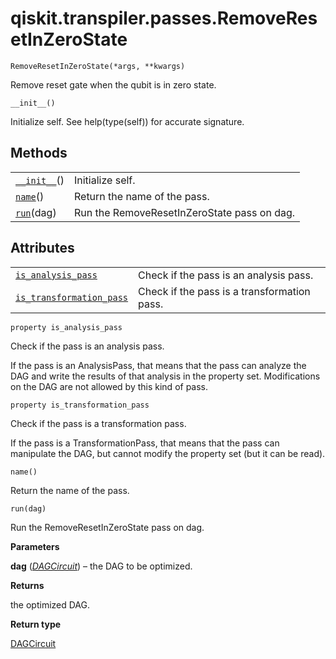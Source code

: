 <span id="qiskit-transpiler-passes-removeresetinzerostate" />

# qiskit.transpiler.passes.RemoveResetInZeroState

<span id="undefined" />

`RemoveResetInZeroState(*args, **kwargs)`

Remove reset gate when the qubit is in zero state.

<span id="undefined" />

`__init__()`

Initialize self. See help(type(self)) for accurate signature.

## Methods

|                                                                                                                                      |                                             |
| ------------------------------------------------------------------------------------------------------------------------------------ | ------------------------------------------- |
| [`__init__`](#qiskit.transpiler.passes.RemoveResetInZeroState.__init__ "qiskit.transpiler.passes.RemoveResetInZeroState.__init__")() | Initialize self.                            |
| [`name`](#qiskit.transpiler.passes.RemoveResetInZeroState.name "qiskit.transpiler.passes.RemoveResetInZeroState.name")()             | Return the name of the pass.                |
| [`run`](#qiskit.transpiler.passes.RemoveResetInZeroState.run "qiskit.transpiler.passes.RemoveResetInZeroState.run")(dag)             | Run the RemoveResetInZeroState pass on dag. |

## Attributes

|                                                                                                                                                                              |                                             |
| ---------------------------------------------------------------------------------------------------------------------------------------------------------------------------- | ------------------------------------------- |
| [`is_analysis_pass`](#qiskit.transpiler.passes.RemoveResetInZeroState.is_analysis_pass "qiskit.transpiler.passes.RemoveResetInZeroState.is_analysis_pass")                   | Check if the pass is an analysis pass.      |
| [`is_transformation_pass`](#qiskit.transpiler.passes.RemoveResetInZeroState.is_transformation_pass "qiskit.transpiler.passes.RemoveResetInZeroState.is_transformation_pass") | Check if the pass is a transformation pass. |

<span id="undefined" />

`property is_analysis_pass`

Check if the pass is an analysis pass.

If the pass is an AnalysisPass, that means that the pass can analyze the DAG and write the results of that analysis in the property set. Modifications on the DAG are not allowed by this kind of pass.

<span id="undefined" />

`property is_transformation_pass`

Check if the pass is a transformation pass.

If the pass is a TransformationPass, that means that the pass can manipulate the DAG, but cannot modify the property set (but it can be read).

<span id="undefined" />

`name()`

Return the name of the pass.

<span id="undefined" />

`run(dag)`

Run the RemoveResetInZeroState pass on dag.

**Parameters**

**dag** ([*DAGCircuit*](qiskit.dagcircuit.DAGCircuit#qiskit.dagcircuit.DAGCircuit "qiskit.dagcircuit.DAGCircuit")) – the DAG to be optimized.

**Returns**

the optimized DAG.

**Return type**

[DAGCircuit](qiskit.dagcircuit.DAGCircuit#qiskit.dagcircuit.DAGCircuit "qiskit.dagcircuit.DAGCircuit")
